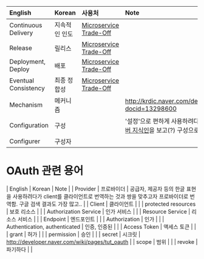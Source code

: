 | English  | Korean  | 사용처 | Note |
| :------------ |:------------ | :---------- | :---------------- |
| Continuous Delivery | 지속적인 인도 | [Microservice Trade-Off](https://greencrayon00.wordpress.com/2015/11/08/마이크로서비스-비용과-혜택/) | |
| Release | 릴리스 | [Microservice Trade-Off](https://greencrayon00.wordpress.com/2015/11/08/마이크로서비스-비용과-혜택/) | |
| Deployment, Deploy | 배포 | [Microservice Trade-Off](https://greencrayon00.wordpress.com/2015/11/08/마이크로서비스-비용과-혜택/) | |
| Eventual Consistency | 최종 정합성 | [Microservice Trade-Off](https://greencrayon00.wordpress.com/2015/11/08/마이크로서비스-비용과-혜택/) | |
| Mechanism | 메커니즘 | | http://krdic.naver.com/detail.nhn?docid=13298600 |
| Configuration | 구성 | | '설정'으로 편하게 사용하려다가 [네이버 지식인](http://kin.naver.com/openkr/detail.nhn?docId=23054)을 보고(?) 구성으로 가기로.. |
| Configurer | 구성자 | | |

# OAuth 관련 용어
| English  | Korean  |  Note |
| Provider | 프로바이더 | 공급자, 제공자 등의 한글 표현을 사용하려다가 client를 클라이언트로 번역하는 것과 쌍을 맞추고자 프로바이더로 번역함. 구글 검색 결과도 가장 많고.. |
| Client | 클라이언트 | |
| protected resources | 보호 리소스 | |
| Authorization Service | 인가 서비스 | |
| Resource Service | 리소스 서비스 | |
| Endpoint | 엔드포인트 | |
| Authorization | 인가 | |
| Authentication, authenticated | 인증, 인증된 | |
| Access Token | 액세스 토큰 | |
| grant | 허가 | |
| permission | 승인 | |
| secret | 시크릿 | http://developer.naver.com/wiki/pages/tut_oauth |
| scope | 범위 | |
| revoke | 파기하다 | |
